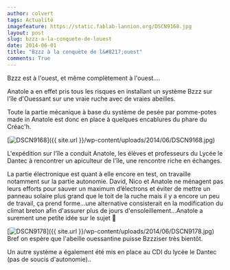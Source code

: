 ```yaml
---
author: colvert
tags: Actualité
imagefeature: https://static.fablab-lannion.org/DSCN9168.jpg
layout: post
slug: bzzz-a-la-conquete-de-louest
date: 2014-06-01
title: "Bzzz à la conquète de l&#8217;ouest"
comments: True
---
```

Bzzz est à l'ouest, et même complètement à l'ouest….

Anatole a en effet pris tous les risques en installant un système Bzzz sur
l'île d'Ouessant sur une vraie ruche avec de vraies abeilles.

Toute la partie mécanique à base du système de pesée par pomme-potes made in
Anatole est donc en place à quelques encablures du phare du Créac'h.

[![DSCN9168](https://static.fablab-lannion.org/DSCN9168-1024x768.jpg)]({{ site.url }}/wp-content/uploads/2014/06/DSCN9168.jpg)

L'expédition sur l'île a conduit Anatole, les élèves et professeurs du Lycée
le Dantec à rencontrer un apiculteur de l'île, une rencontre riche en
échanges.

La partie électronique est quant à elle encore en test, on travaille notamment
sur la partie autonomie. David, Nico et Anatole ne ménagent pas leurs efforts
pour sauver un maximum d’électrons et éviter de mettre un panneau solaire plus
grand que le toit de la ruche mais il y a encore un peu de travail, ça prend
forme…une alternative consisterait en la modification du climat breton afin
d'assurer plus de jours d'ensoleillement…Anatole a surement une petite idée
sur le sujet 🙂



[![DSCN9178](https://static.fablab-lannion.org/DSCN9178-1024x738.jpg)]({{ site.url }}/wp-content/uploads/2014/06/DSCN9178.jpg) Bref on espère que
l'abeille ouessantine puisse Bzzziser très bientôt.

Un autre système a également été mis en place au CDI du lycée le Dantec (pas
de soucis d'autonomie)..


